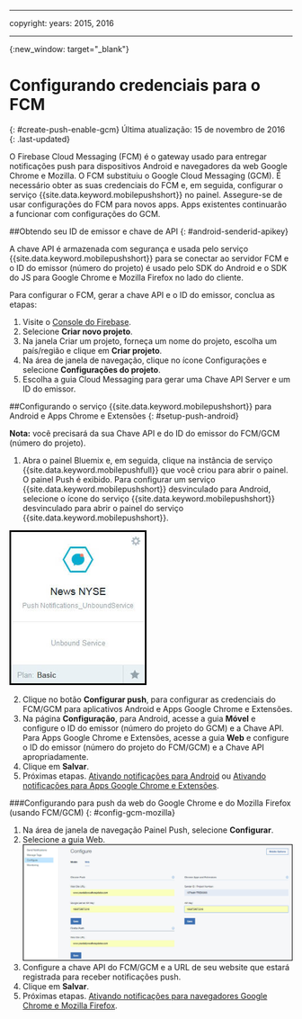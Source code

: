 
---

copyright:
 years: 2015, 2016

---

{:new_window: target="_blank"}
# Configurando credenciais para o FCM
{: #create-push-enable-gcm}
Última atualização: 15 de novembro de 2016
{: .last-updated}

O Firebase Cloud Messaging (FCM) é o gateway usado para entregar notificações push para dispositivos Android e navegadores da web Google Chrome e Mozilla. O FCM
substituiu o Google Cloud Messaging (GCM). É necessário obter as suas credenciais do FCM e, em seguida, configurar o serviço
{{site.data.keyword.mobilepushshort}} no painel. Assegure-se de usar configurações do FCM para novos apps. Apps existentes continuarão a funcionar com configurações do GCM.

##Obtendo seu ID de emissor e chave de API
{: #android-senderid-apikey}

A chave API é armazenada com segurança e usada pelo serviço {{site.data.keyword.mobilepushshort}} para se conectar ao servidor FCM e o ID do emissor
(número do projeto) é usado pelo SDK do Android e o SDK do JS para Google Chrome e Mozilla Firefox no lado do cliente. 

Para configurar o FCM, gerar a chave API e o ID do emissor, conclua as etapas:

1. Visite o [Console do Firebase](https://console.firebase.google.com/?pli=1).
2. Selecione **Criar novo projeto**. 
3. Na janela Criar um projeto, forneça um nome do projeto, escolha um país/região e clique em **Criar projeto**.
3. Na área de janela de navegação, clique no ícone Configurações e selecione **Configurações do projeto**.
4. Escolha a guia Cloud Messaging para gerar uma Chave API Server e um ID do emissor.

##Configurando o serviço {{site.data.keyword.mobilepushshort}} para Android e Apps Chrome e Extensões
{: #setup-push-android}

**Nota:** você precisará da sua Chave API e do ID do emissor do FCM/GCM (número do projeto).

1. Abra o painel Bluemix e, em seguida, clique na instância de serviço
{{site.data.keyword.mobilepushfull}} que você criou para abrir o painel. O painel Push é exibido. Para configurar um serviço {{site.data.keyword.mobilepushshort}} desvinculado
para Android, selecione o ícone do serviço {{site.data.keyword.mobilepushshort}}
desvinculado para abrir o painel do serviço {{site.data.keyword.mobilepushshort}}. 

![painel Push](images/push_unbound.jpg)

2. Clique no botão **Configurar push**, para configurar as credenciais do FCM/GCM para aplicativos Android e Apps Google Chrome e Extensões.
3. Na página **Configuração**, para Android, acesse a guia **Móvel** e configure o ID do emissor (número do projeto do
GCM) e a Chave API. Para Apps Google Chrome e Extensões, acesse a guia **Web** e configure o ID do emissor (número do projeto do FCM/GCM) e
a Chave API apropriadamente.
4. Clique em **Salvar**.
5. Próximas etapas. [Ativando notificações para Android](c_enable_push.html) ou [Ativando notificações para
Apps Google Chrome e Extensões](c_enable_push.html).

###Configurando para push da web do Google Chrome e do Mozilla Firefox (usando FCM/GCM)
{: #config-gcm-mozilla}

1. Na área de janela de navegação Painel Push, selecione
**Configurar**.
2. Selecione a guia Web.
	![Configuração de WebPush](images/webpush_configure.jpg)
3. Configure a chave API do FCM/GCM e a URL de seu website que estará registrada para receber notificações push.
4. Clique em **Salvar**.
5. Próximas etapas. [Ativando notificações para navegadores Google Chrome e Mozilla Firefox](c_enable_push.html).

